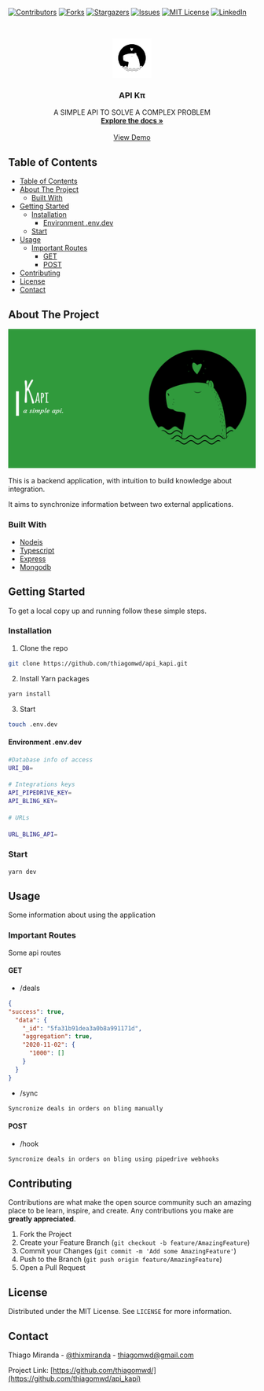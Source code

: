 <!-- PROJECT SHIELDS -->
<!--
*** I'm using markdown "reference style" links for readability.
*** Reference links are enclosed in brackets [ ] instead of parentheses ( ).
*** See the bottom of this document for the declaration of the reference variables
*** for contributors-url, forks-url, etc. This is an optional, concise syntax you may use.
*** https://www.markdownguide.org/basic-syntax/#reference-style-links
-->
[![Contributors][contributors-shield]][contributors-url]
[![Forks][forks-shield]][forks-url]
[![Stargazers][stars-shield]][stars-url]
[![Issues][issues-shield]][issues-url]
[![MIT License][license-shield]][license-url]
[![LinkedIn][linkedin-shield]][linkedin-url]



<!-- PROJECT LOGO -->
<br />
<p align="center">
  <a href="https://github.com/thiagomwd/api_kapi">
    <img src="image/kapiimg.png" alt="Logo" width="80" height="80">
  </a>

  <h3 align="center">API Kπ</h3>

  <p align="center">
    A SIMPLE API TO SOLVE A COMPLEX PROBLEM
    <br />
    <a href="https://github.com/thiagomwd/api_kapi"><strong>Explore the docs »</strong></a>
    <br />
    <br />
    <a href="https://kapix.herokuapp.com/deals">View Demo</a>
  </p>
</p>



<!-- TABLE OF CONTENTS -->
## Table of Contents

- [Table of Contents](#table-of-contents)
- [About The Project](#about-the-project)
  - [Built With](#built-with)
- [Getting Started](#getting-started)
  - [Installation](#installation)
    - [Environment .env.dev](#environment-envdev)
  - [Start](#start)
- [Usage](#usage)
  - [Important Routes](#important-routes)
    - [GET](#get)
    - [POST](#post)
- [Contributing](#contributing)
- [License](#license)
- [Contact](#contact)



<!-- ABOUT THE PROJECT -->
## About The Project

[![Product Name Screen Shot][product-screenshot]](https://kapix.herokuapp.com/deals)

This is a backend application, with intuition to build knowledge about integration.

It aims to synchronize information between two external applications.

### Built With

* [Nodejs](https://nodejs.org/)
* [Typescript](https://www.typescriptlang.org/)
* [Express](https://expressjs.com/)
* [Mongodb](https://www.mongodb.com/)



<!-- GETTING STARTED -->
## Getting Started

To get a local copy up and running follow these simple steps.

### Installation

1. Clone the repo
```sh
git clone https://github.com/thiagomwd/api_kapi.git
```
2. Install Yarn packages
```sh
yarn install
```
3. Start
```sh
touch .env.dev
```
#### Environment .env.dev

```sh
#Database info of access
URI_DB=

# Integrations keys
API_PIPEDRIVE_KEY=
API_BLING_KEY=

# URLs

URL_BLING_API=
```

### Start
```sh
yarn dev
```

<!-- USAGE EXAMPLES -->
## Usage

Some information about using the application

### Important Routes

Some api routes

#### GET

* /deals
```json
{
"success": true,
  "data": {
    "_id": "5fa31b91dea3a0b8a991171d",
    "aggregation": true,
    "2020-11-02": {
      "1000": []
    }
  }
}
```
* /sync
```sh
Syncronize deals in orders on bling manually
```

#### POST

* /hook
```sh
Syncronize deals in orders on bling using pipedrive webhooks
```


<!-- CONTRIBUTING -->
## Contributing

Contributions are what make the open source community such an amazing place to be learn, inspire, and create. Any contributions you make are **greatly appreciated**.

1. Fork the Project
2. Create your Feature Branch (`git checkout -b feature/AmazingFeature`)
3. Commit your Changes (`git commit -m 'Add some AmazingFeature'`)
4. Push to the Branch (`git push origin feature/AmazingFeature`)
5. Open a Pull Request



<!-- LICENSE -->
## License

Distributed under the MIT License. See `LICENSE` for more information.



<!-- CONTACT -->
## Contact

Thiago Miranda - [@thixmiranda](https://twitter.com/thixmiranda) - thiagomwd@gmail.com

Project Link: [https://github.com/thiagomwd/](https://github.com/thiagomwd/api_kapi)






<!-- MARKDOWN LINKS & IMAGES -->
<!-- https://www.markdownguide.org/basic-syntax/#reference-style-links -->
[contributors-shield]: https://img.shields.io/github/contributors/thiagomwd/api_kapi.svg?style=flat-square
[contributors-url]: https://github.com/thiagomwd/api_kapi/graphs/contributors
[forks-shield]: https://img.shields.io/github/forks/thiagomwd/api_kapi.svg?style=flat-square
[forks-url]: https://github.com/thiagomwd/api_kapi/network/members
[stars-shield]: https://img.shields.io/github/stars/thiagomwd/api_kapi.svg?style=flat-square
[stars-url]: https://github.com/thiagomwd/api_kapi/stargazers
[issues-shield]: https://img.shields.io/github/issues/thiagomwd/api_kapi.svg?style=flat-square
[issues-url]: https://github.com/thiagomwd/api_kapi/issues
[license-shield]: https://img.shields.io/github/license/thiagomwd/api_kapi.svg?style=flat-square
[license-url]: https://github.com/thiagomwd/api_kapi/blob/master/LICENSE.txt
[linkedin-shield]: https://img.shields.io/badge/-LinkedIn-black.svg?style=flat-square&logo=linkedin&colorB=555
[linkedin-url]: https://linkedin.com/in/thiago-miranda-874a66b9
[product-screenshot]: image/template.png
